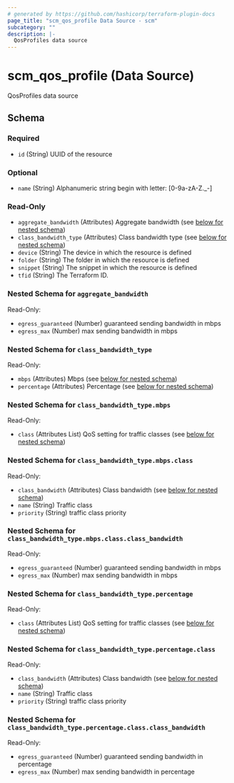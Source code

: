 ```yaml
---
# generated by https://github.com/hashicorp/terraform-plugin-docs
page_title: "scm_qos_profile Data Source - scm"
subcategory: ""
description: |-
  QosProfiles data source
---
```


# scm_qos_profile (Data Source)

QosProfiles data source



<!-- schema generated by tfplugindocs -->
## Schema

### Required

- `id` (String) UUID of the resource

### Optional

- `name` (String) Alphanumeric string begin with letter: [0-9a-zA-Z._-]

### Read-Only

- `aggregate_bandwidth` (Attributes) Aggregate bandwidth (see [below for nested schema](#nestedatt--aggregate_bandwidth))
- `class_bandwidth_type` (Attributes) Class bandwidth type (see [below for nested schema](#nestedatt--class_bandwidth_type))
- `device` (String) The device in which the resource is defined
- `folder` (String) The folder in which the resource is defined
- `snippet` (String) The snippet in which the resource is defined
- `tfid` (String) The Terraform ID.

<a id="nestedatt--aggregate_bandwidth"></a>
### Nested Schema for `aggregate_bandwidth`

Read-Only:

- `egress_guaranteed` (Number) guaranteed sending bandwidth in mbps
- `egress_max` (Number) max sending bandwidth in mbps


<a id="nestedatt--class_bandwidth_type"></a>
### Nested Schema for `class_bandwidth_type`

Read-Only:

- `mbps` (Attributes) Mbps (see [below for nested schema](#nestedatt--class_bandwidth_type--mbps))
- `percentage` (Attributes) Percentage (see [below for nested schema](#nestedatt--class_bandwidth_type--percentage))

<a id="nestedatt--class_bandwidth_type--mbps"></a>
### Nested Schema for `class_bandwidth_type.mbps`

Read-Only:

- `class` (Attributes List) QoS setting for traffic classes (see [below for nested schema](#nestedatt--class_bandwidth_type--mbps--class))

<a id="nestedatt--class_bandwidth_type--mbps--class"></a>
### Nested Schema for `class_bandwidth_type.mbps.class`

Read-Only:

- `class_bandwidth` (Attributes) Class bandwidth (see [below for nested schema](#nestedatt--class_bandwidth_type--mbps--class--class_bandwidth))
- `name` (String) Traffic class
- `priority` (String) traffic class priority

<a id="nestedatt--class_bandwidth_type--mbps--class--class_bandwidth"></a>
### Nested Schema for `class_bandwidth_type.mbps.class.class_bandwidth`

Read-Only:

- `egress_guaranteed` (Number) guaranteed sending bandwidth in mbps
- `egress_max` (Number) max sending bandwidth in mbps




<a id="nestedatt--class_bandwidth_type--percentage"></a>
### Nested Schema for `class_bandwidth_type.percentage`

Read-Only:

- `class` (Attributes List) QoS setting for traffic classes (see [below for nested schema](#nestedatt--class_bandwidth_type--percentage--class))

<a id="nestedatt--class_bandwidth_type--percentage--class"></a>
### Nested Schema for `class_bandwidth_type.percentage.class`

Read-Only:

- `class_bandwidth` (Attributes) Class bandwidth (see [below for nested schema](#nestedatt--class_bandwidth_type--percentage--class--class_bandwidth))
- `name` (String) Traffic class
- `priority` (String) traffic class priority

<a id="nestedatt--class_bandwidth_type--percentage--class--class_bandwidth"></a>
### Nested Schema for `class_bandwidth_type.percentage.class.class_bandwidth`

Read-Only:

- `egress_guaranteed` (Number) guaranteed sending bandwidth in percentage
- `egress_max` (Number) max sending bandwidth in percentage

